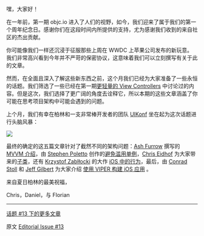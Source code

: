 嘿，大家好！

在一年前，第一期 objc.io 进入了人们的视野，如今，我们迎来了属于我们的第一个周年纪念日。感谢你们在这段时间内所提供的支持，尤为感谢我们收到的来自社区的杰出贡献。

你可能像我们一样还沉浸于征服那些上周在 WWDC 上苹果公司发布的新玩意。我们非常高兴看到今年并不严苛的保密协议，这意味着我们可以立刻撰写有关于此的文章。

然而，在全面且深入了解这些新东西之前，这个月我们已经为大家准备了一些永恒的话题。我们筛选了一些已经在第一期[更轻量的 View Controllers][1] 中讨论过的内容。但是这次，我们选择了更广阔的角度去诠释它，所以本期的这些文章涵盖了你可能在思考项目架构中可能会遇到的问题。

上个月，我们有幸在柏林和一支非常棒开发者的团队 [UIKonf][1] 坐在起为这次话题进行头脑风暴：

![](https://objccn.io/images/issue-13/uikonf-meeting.jpg)

最终的确定的这五篇文章针对了截然不同的架构问题：[Ash Furrow][31] 撰写的 [MVVM 介绍][3]，由 [Stephen Poletto][41] 创作的[避免滥用单例][4]，[Chris Eidhof][51] 为大家带来的[子类][5]，还有 [Krzystof Zablłocki][61] 的大作 [iOS 中的行为][6]，最后，由 [Conrad Stoll][71] 和 [Jeff Gilbert][72] 为大家介绍 [使用 VIPER 构建 iOS 应用][7] 。


来自夏日柏林的最美祝福，

Chris，Daniel，与 Florian

---

[话题 #13 下的更多文章](http://objccn.io/issue-13)

原文 [Editorial Issue #13](http://www.objc.io/issue-13/editorial.html)

[1]: http://objccn.io/issue-1-1/
[2]: http://www.uikonf.com/
[3]: http://objccn.io/issue-13-1/
[4]: http://objccn.io/issue-13-2/
[5]: http://objccn.io/issue-13-3/
[6]: http://objccn.io/issue-13-4/
[7]: http://objccn.io/issue-13-5/

[31]: https://twitter.com/ashfurrow
[41]: https://twitter.com/stephenpoletto
[51]: https://twitter.com/chriseidhof
[61]: https://twitter.com/merowing_
[71]: https://twitter.com/conradstoll
[72]: mailto:jeff.gilbert@mutualmobile.com

